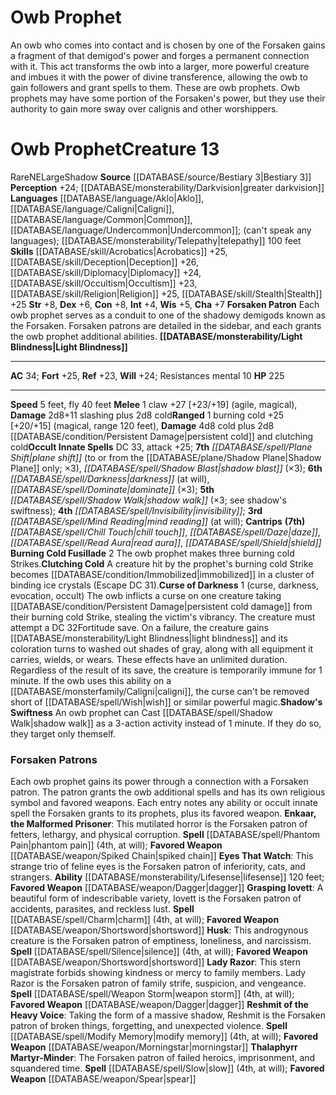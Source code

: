 ﻿---
ac: '34'
alignment: NE
charisma: '+7'
constitution: '+8'
creature_ability:
- Burning Cold Fusillade
- Clutching Cold
- Curse of Darkness
- Forsaken Patron
- Light Blindness
- ''
- Shadow's Swiftness
creature_family: '[[DATABASE/monsterfamily/Owb|Owb]]'
dexterity: '+6'
fly_speed: '40'
fortitude: '+25'
hp: '225'
id: '1258'
intelligence: '+4'
land_speed: '5'
language:
- '[[DATABASE/language/Aklo|Aklo]]'
- '[[DATABASE/language/Caligni|Caligni]]'
- '[[DATABASE/language/Common|Common]]'
- '[[DATABASE/language/Undercommon|Undercommon]] ; (can''t speak any languages); [[DATABASE/monsterability/Telepathy|telepathy]]
  100 feet'
level: '13'
max_speed: '40'
name: Owb Prophet
perception: '+24'
rarity: Rare
reflex: '+23'
sense:
- '[[DATABASE/monsterability/Darkvision|greater darkvision]]'
size: Large
skill:
- '[[DATABASE/skill/Acrobatics|Acrobatics]] +25'
- '[[DATABASE/skill/Deception|Deception]] +26'
- '[[DATABASE/skill/Diplomacy|Diplomacy]] +24'
- '[[DATABASE/skill/Occultism|Occultism]] +23'
- '[[DATABASE/skill/Religion|Religion]] +25'
- '[[DATABASE/skill/Stealth|Stealth]] +25'
source: '[[DATABASE/source/Bestiary 3|Bestiary 3]]'
speed:
- 5 feet
- fly 40 feet
spell:
- '[[DATABASE/spell/Chill Touch|Chill Touch]]'
- '[[DATABASE/spell/Darkness|Darkness]]'
- '[[DATABASE/spell/Daze|Daze]]'
- '[[DATABASE/spell/Dominate|Dominate]]'
- '[[DATABASE/spell/Invisibility|Invisibility]]'
- '[[DATABASE/spell/Mind Reading|Mind Reading]]'
- '[[DATABASE/spell/Plane Shift|Plane Shift]]'
- '[[DATABASE/spell/Read Aura|ReadAura]]'
- '[[DATABASE/spell/Shadow Blast|Shadow Blast]]'
- '[[DATABASE/spell/Shadow Walk|Shadow Walk]]'
- '[[DATABASE/spell/Shield|Shield]]'
strength: '+8'
strength_req: '8'
strongest_save:
- Fortitude
trait:
- '[[DATABASE/trait/Rare|Rare]]'
- '[[DATABASE/trait/Shadow|Shadow]]'
type: Creature
vision: Greater darkvision
weakest_save:
- Reflex
will: '+24'
wisdom: '+5'

---
# Owb Prophet

An owb who comes into contact and is chosen by one of the Forsaken gains a fragment of that demigod's power and forges a permanent connection with it. This act transforms the owb into a larger, more powerful creature and imbues it with the power of divine transference, allowing the owb to gain followers and grant spells to them. These are owb prophets.
 Owb prophets may have some portion of the Forsaken's power, but they use their authority to gain more sway over calignis and other worshippers.

# Owb Prophet<span class="item-type">Creature 13</span>

<span class="trait-rare item-trait">Rare</span><span class="trait-alignment item-trait">NE</span><span class="trait-size item-trait">Large</span><span class="item-trait">Shadow</span>
**Source** [[DATABASE/source/Bestiary 3|Bestiary 3]]
**Perception** +24; [[DATABASE/monsterability/Darkvision|greater darkvision]]
**Languages** [[DATABASE/language/Aklo|Aklo]], [[DATABASE/language/Caligni|Caligni]], [[DATABASE/language/Common|Common]], [[DATABASE/language/Undercommon|Undercommon]]; (can't speak any languages); [[DATABASE/monsterability/Telepathy|telepathy]] 100 feet
**Skills** [[DATABASE/skill/Acrobatics|Acrobatics]] +25, [[DATABASE/skill/Deception|Deception]] +26, [[DATABASE/skill/Diplomacy|Diplomacy]] +24, [[DATABASE/skill/Occultism|Occultism]] +23, [[DATABASE/skill/Religion|Religion]] +25, [[DATABASE/skill/Stealth|Stealth]] +25
**Str** +8, **Dex** +6, **Con** +8, **Int** +4, **Wis** +5, **Cha** +7
**Forsaken Patron** Each owb prophet serves as a conduit to one of the shadowy demigods known as the Forsaken. Forsaken patrons are detailed in the sidebar, and each grants the owb prophet additional abilities.
**[[DATABASE/monsterability/Light Blindness|Light Blindness]]**

---
**AC** 34; **Fort** +25, **Ref** +23, **Will** +24; Resistances mental 10
**HP** 225

---
**Speed** 5 feet, fly 40 feet
<span class="in-box-ability">**Melee** <span class="action-icon">1</span> claw +27 [+23/+19] (agile, magical), **Damage** 2d8+11 slashing plus 2d8 cold</span><span class="in-box-ability">**Ranged** <span class="action-icon">1</span> burning cold +25 [+20/+15] (magical, range 120 feet), **Damage** 4d8 cold plus 2d8 [[DATABASE/condition/Persistent Damage|persistent cold]] and clutching cold</span>**Occult Innate Spells** DC 33, attack +25; **7th** _[[DATABASE/spell/Plane Shift|plane shift]]_ (to or from the [[DATABASE/plane/Shadow Plane|Shadow Plane]] only; ×3), _[[DATABASE/spell/Shadow Blast|shadow blast]]_ (×3); **6th** _[[DATABASE/spell/Darkness|darkness]]_ (at will), _[[DATABASE/spell/Dominate|dominate]]_ (×3); **5th** _[[DATABASE/spell/Shadow Walk|shadow walk]]_ (×3; see shadow's swiftness); **4th** _[[DATABASE/spell/Invisibility|invisibility]]_; **3rd** _[[DATABASE/spell/Mind Reading|mind reading]]_ (at will); **Cantrips** **(7th)** _[[DATABASE/spell/Chill Touch|chill touch]]_, _[[DATABASE/spell/Daze|daze]]_, _[[DATABASE/spell/Read Aura|read aura]]_, _[[DATABASE/spell/Shield|shield]]_
<span class="in-box-ability">**Burning Cold Fusillade** <span class="action-icon">2</span> The owb prophet makes three burning cold Strikes.</span><span class="in-box-ability">**Clutching Cold** A creature hit by the prophet's burning cold Strike becomes [[DATABASE/condition/Immobilized|immobilized]] in a cluster of binding ice crystals (Escape DC 31).</span><span class="in-box-ability">**Curse of Darkness** <span class="action-icon">1</span> (curse, darkness, evocation, occult) The owb inflicts a curse on one creature taking [[DATABASE/condition/Persistent Damage|persistent cold damage]] from their burning cold Strike, stealing the victim's vibrancy. The creature must attempt a DC 32Fortitude save. On a failure, the creature gains [[DATABASE/monsterability/Light Blindness|light blindness]] and its coloration turns to washed out shades of gray, along with all equipment it carries, wields, or wears. These effects have an unlimited duration. Regardless of the result of its save, the creature is temporarily immune for 1 minute. If the owb uses this ability on a [[DATABASE/monsterfamily/Caligni|caligni]], the curse can't be removed short of [[DATABASE/spell/Wish|wish]] or similar powerful magic.</span><span class="in-box-ability">**Shadow's Swiftness** An owb prophet can Cast [[DATABASE/spell/Shadow Walk|shadow walk]] as a 3-action activity instead of 1 minute. If they do so, they target only themself.</span>

###  Forsaken Patrons

Each owb prophet gains its power through a connection with a Forsaken patron. The patron grants the owb additional spells and has its own religious symbol and favored weapons. Each entry notes any ability or occult innate spell the Forsaken grants to its prophets, plus its favored weapon. 
**Enkaar, the Malformed Prisoner**: This mutilated horror is the Forsaken patron of fetters, lethargy, and physical corruption. **Spell** [[DATABASE/spell/Phantom Pain|phantom pain]] (4th, at will); **Favored Weapon** [[DATABASE/weapon/Spiked Chain|spiked chain]] 
**Eyes That Watch**: This strange trio of feline eyes is the Forsaken patron of inferiority, cats, and strangers. **Ability** [[DATABASE/monsterability/Lifesense|lifesense]] 120 feet; **Favored Weapon** [[DATABASE/weapon/Dagger|dagger]] 
**Grasping Iovett**: A beautiful form of indescribable variety, Iovett is the Forsaken patron of accidents, parasites, and reckless lust. **Spell** [[DATABASE/spell/Charm|charm]] (4th, at will); **Favored Weapon** [[DATABASE/weapon/Shortsword|shortsword]] 
**Husk**: This androgynous creature is the Forsaken patron of emptiness, loneliness, and narcissism. **Spell** [[DATABASE/spell/Silence|silence]] (4th, at will); **Favored Weapon** [[DATABASE/weapon/Shortsword|shortsword]] 
**Lady Razor**: This stern magistrate forbids showing kindness or mercy to family members. Lady Razor is the Forsaken patron of family strife, suspicion, and vengeance. **Spell** [[DATABASE/spell/Weapon Storm|weapon storm]] (4th, at will); **Favored Weapon** [[DATABASE/weapon/Dagger|dagger]] 
**Reshmit of the Heavy Voice**: Taking the form of a massive shadow, Reshmit is the Forsaken patron of broken things, forgetting, and unexpected violence. **Spell** [[DATABASE/spell/Modify Memory|modify memory]] (4th, at will); **Favored Weapon** [[DATABASE/weapon/Morningstar|morningstar]] 
**Thalaphyrr Martyr-Minder**: The Forsaken patron of failed heroics, imprisonment, and squandered time. **Spell** [[DATABASE/spell/Slow|slow]] (4th, at will); **Favored Weapon** [[DATABASE/weapon/Spear|spear]]